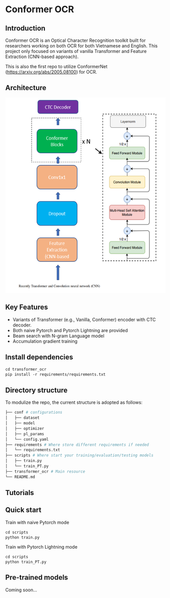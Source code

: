 # Conformer OCR
## Introduction
Conformer OCR is an Optical Character Recognition toolkit built for researchers working on both OCR for both Vietnamese and English.
This project only focused on variants of vanilla Transformer and Feature Extraction (CNN-based approach).

This is also the first repo to utilize ConformerNet (https://arxiv.org/abs/2005.08100) for OCR.

## Architecture

<p align="center">
<img src="https://github.com/hoangtuanvu/conformer_ocr/blob/main/visualization/architecture.png" width="512" height="614">
</p>

## Key Features
- Variants of Transformer (e.g., Vanilla, Conformer) encoder with CTC decoder.
- Both naive Pytorch and Pytorch Lightning are provided
- Beam search with N-gram Language model
- Accumulation gradient training

## Install dependencies
```
cd transformer_ocr
pip install -r requirements/requirements.txt
```

## Directory structure
To modulize the repo, the current structure is adopted as follows:
```bash 
├── conf # configurations
│   ├── dataset
│   ├── model
│   ├── optimizer
│   ├── pl_params
│   └── config.yaml
├── requirements # Where store different requirements if needed
│   └── requirements.txt
├── scripts # Where start your training/evaluation/testing models 
│   ├── train.py
│   └── train_PT.py
├── transformer_ocr # Main resource
└── README.md 
```

## Tutorials

## Quick start
Train with naive Pytorch mode
```
cd scripts
python train.py
```

Train with Pytorch Lightning mode
```
cd scripts
python train_PT.py
```

## Pre-trained models
Coming soon...